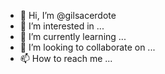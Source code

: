 - 👋 Hi, I’m @gilsacerdote
- 👀 I’m interested in ...
- 🌱 I’m currently learning ...
- 💞️ I’m looking to collaborate on ...
- 📫 How to reach me ...

<!---
gilsacerdote/gilsacerdote is a ✨ special ✨ repository because its `README.md` (this file) appears on your GitHub profile.
You can click the Preview link to take a look at your changes.
--->
